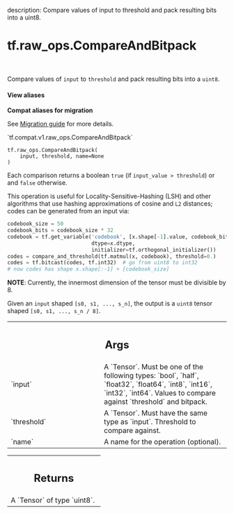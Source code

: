 description: Compare values of input to threshold and pack resulting bits into a uint8.

<div itemscope itemtype="http://developers.google.com/ReferenceObject">
<meta itemprop="name" content="tf.raw_ops.CompareAndBitpack" />
<meta itemprop="path" content="Stable" />
</div>

# tf.raw_ops.CompareAndBitpack

<!-- Insert buttons and diff -->

<table class="tfo-notebook-buttons tfo-api nocontent" align="left">

</table>



Compare values of `input` to `threshold` and pack resulting bits into a `uint8`.

<section class="expandable">
  <h4 class="showalways">View aliases</h4>
  <p>
<b>Compat aliases for migration</b>
<p>See
<a href="https://www.tensorflow.org/guide/migrate">Migration guide</a> for
more details.</p>
<p>`tf.compat.v1.raw_ops.CompareAndBitpack`</p>
</p>
</section>

<pre class="devsite-click-to-copy prettyprint lang-py tfo-signature-link">
<code>tf.raw_ops.CompareAndBitpack(
    input, threshold, name=None
)
</code></pre>



<!-- Placeholder for "Used in" -->

Each comparison returns a boolean `true` (if `input_value > threshold`)
or and `false` otherwise.

This operation is useful for Locality-Sensitive-Hashing (LSH) and other
algorithms that use hashing approximations of cosine and `L2` distances;
codes can be generated from an input via:

```python
codebook_size = 50
codebook_bits = codebook_size * 32
codebook = tf.get_variable('codebook', [x.shape[-1].value, codebook_bits],
                           dtype=x.dtype,
                           initializer=tf.orthogonal_initializer())
codes = compare_and_threshold(tf.matmul(x, codebook), threshold=0.)
codes = tf.bitcast(codes, tf.int32)  # go from uint8 to int32
# now codes has shape x.shape[:-1] + [codebook_size]
```

**NOTE**: Currently, the innermost dimension of the tensor must be divisible
by 8.

Given an `input` shaped `[s0, s1, ..., s_n]`, the output is
a `uint8` tensor shaped `[s0, s1, ..., s_n / 8]`.

<!-- Tabular view -->
 <table class="responsive fixed orange">
<colgroup><col width="214px"><col></colgroup>
<tr><th colspan="2"><h2 class="add-link">Args</h2></th></tr>

<tr>
<td>
`input`
</td>
<td>
A `Tensor`. Must be one of the following types: `bool`, `half`, `float32`, `float64`, `int8`, `int16`, `int32`, `int64`.
Values to compare against `threshold` and bitpack.
</td>
</tr><tr>
<td>
`threshold`
</td>
<td>
A `Tensor`. Must have the same type as `input`.
Threshold to compare against.
</td>
</tr><tr>
<td>
`name`
</td>
<td>
A name for the operation (optional).
</td>
</tr>
</table>



<!-- Tabular view -->
 <table class="responsive fixed orange">
<colgroup><col width="214px"><col></colgroup>
<tr><th colspan="2"><h2 class="add-link">Returns</h2></th></tr>
<tr class="alt">
<td colspan="2">
A `Tensor` of type `uint8`.
</td>
</tr>

</table>

